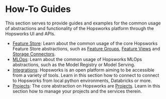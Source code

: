 # How-To Guides

This section serves to provide guides and examples for the common usage of abstractions and functionality of the Hopsworks platform through the Hopsworks UI and APIs.

- [Feature Store](fs/overview.md): Learn about the common usage of the core Hopsworks Feature Store abstractions, such as [Feature Groups](fs/fg/overview.md), [Feature Views](fs/fv/overview.md) and [Storage Connectors](fs/sc/overview.md).
- [MLOps](ml/index.md): Learn about the common usage of Hopsworks MLOps abstractions, such as the Model Registry or Model Serving.
- [Integrations](integrations/overview.md): Hopsworks is an open platform aiming to be accessible from a variety of tools. Learn in this section how to connect to connect to Hopsworks from local python environments, Databricks or more.
- [Projects](projects/overview.md): The core abstraction on Hopsworks are [Projects](../concepts/projects/governance.md). Learn in this section how to manage your projects and the services therein.
